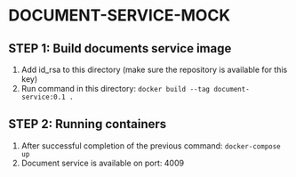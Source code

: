 # DOCUMENT-SERVICE-MOCK
## STEP 1: Build documents service image
1. Add id_rsa to this directory (make sure the repository is available for this key)
2. Run command in this directory: ``` docker build --tag document-service:0.1 . ```

## STEP 2: Running containers

1. Аfter successful completion of the previous command: ``` docker-compose up ```
2. Document service is available on port: 4009
